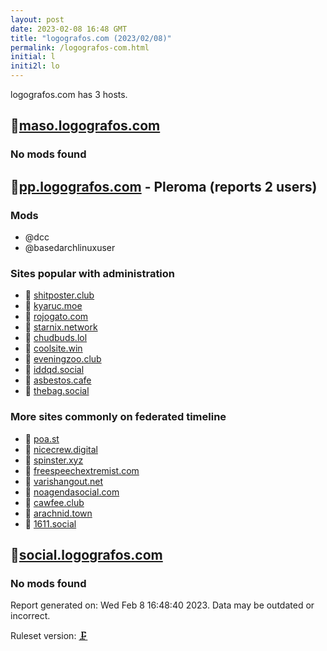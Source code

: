 ```yaml
---
layout: post
date: 2023-02-08 16:48 GMT
title: "logografos.com (2023/02/08)"
permalink: /logografos-com.html
initial: l
initi2l: lo
---
```


logografos.com has 3 hosts.

## 🐘[maso.logografos.com](https://maso.logografos.com)

### No mods found

## 🐘[pp.logografos.com](https://pp.logografos.com) - Pleroma (reports 2 users)

### Mods
 * @dcc
 * @basedarchlinuxuser

### Sites popular with administration

* 🧸 [shitposter.club](/shitposter-club.html)
* 🐘 [kyaruc.moe](/kyaruc-moe.html)
* 🧸 [rojogato.com](/rojogato-com.html)
* 🐘 [starnix.network](/starnix-network.html)
* 🧸 [chudbuds.lol](/chudbuds-lol.html)
* 🧸 [coolsite.win](/coolsite-win.html)
* 🐘 [eveningzoo.club](/eveningzoo-club.html)
* 🧸 [iddqd.social](/iddqd-social.html)
* 🧸 [asbestos.cafe](/asbestos-cafe.html)
* 🐘 [thebag.social](/thebag-social.html)

### More sites commonly on federated timeline

* 🧸 [poa.st](/poa-st.html)
* 🧸 [nicecrew.digital](/nicecrew-digital.html)
* 🐘 [spinster.xyz](/spinster-xyz.html)
* 🐘 [freespeechextremist.com](/freespeechextremist-com.html)
* 🐘 [varishangout.net](/varishangout-net.html)
* 💉 [noagendasocial.com](/noagendasocial-com.html)
* 🐘 [cawfee.club](/cawfee-club.html)
* 🐘 [arachnid.town](/arachnid-town.html)
* 🐘 [1611.social](/1611-social.html)

## 🐘[social.logografos.com](https://social.logografos.com)

### No mods found

Report generated on: Wed Feb  8 16:48:40 2023. Data may be outdated or incorrect.

Ruleset version: [🗜](/version-clamp)
